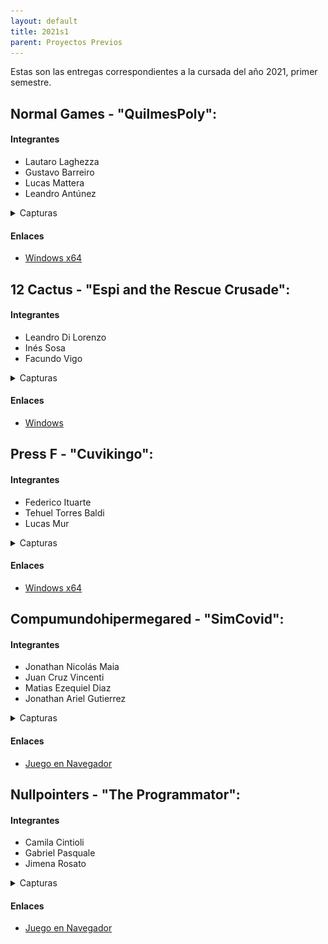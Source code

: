 ```yaml
---
layout: default
title: 2021s1
parent: Proyectos Previos
---
```


Estas son las entregas correspondientes a la cursada del año 2021, primer semestre.

## Normal Games - "QuilmesPoly":

#### Integrantes

* Lautaro Laghezza
* Gustavo Barreiro
* Lucas Mattera
* Leandro Antúnez

<details>
  <summary>Capturas</summary>
  
  <img src="https://raw.githubusercontent.com/IntroPV/IntroPV.github.io/master/docs/proyectos_previos/imagenes/2021s1-NormalGames-1.png" class="img-responsive" alt="">
  <img src="https://raw.githubusercontent.com/IntroPV/IntroPV.github.io/master/docs/proyectos_previos/imagenes/2021s1-NormalGames-2.png" class="img-responsive" alt="">
</details>

#### Enlaces
- [Windows x64](https://github.com/IntroPV-UNQ/repositorio-proyectos/releases/download/2021s1/2021s1-NormalGames-QuilmesPoly.exe "QuilmesPoly Windows x64")

## 12 Cactus - "Espi and the Rescue Crusade":

#### Integrantes

* Leandro Di Lorenzo
* Inés Sosa
* Facundo Vigo

<details>
  <summary>Capturas</summary>
  
  <img src="https://raw.githubusercontent.com/IntroPV/IntroPV.github.io/master/docs/proyectos_previos/imagenes/2021s1-12Cactus-1.png" class="img-responsive" alt="">
  <img src="https://raw.githubusercontent.com/IntroPV/IntroPV.github.io/master/docs/proyectos_previos/imagenes/2021s1-12Cactus-2.png" class="img-responsive" alt="">
</details>

#### Enlaces
- [Windows](https://github.com/12-cactus/espi-and-the-rescue-crusade/releases/tag/final "Espi and the Rescue Crusade Windows")

## Press F - "Cuvikingo":

#### Integrantes

* Federico Ituarte
* Tehuel Torres Baldi
* Lucas Mur

<details>
  <summary>Capturas</summary>
  
  <img src="https://raw.githubusercontent.com/IntroPV/IntroPV.github.io/master/docs/proyectos_previos/imagenes/2021s1-PressF-1.png" class="img-responsive" alt="">
  <img src="https://raw.githubusercontent.com/IntroPV/IntroPV.github.io/master/docs/proyectos_previos/imagenes/2021s1-PressF-2.png" class="img-responsive" alt="">
</details>

#### Enlaces
- [Windows x64](https://github.com/tehuel/unq-videojuegos-press-f-boss/releases/tag/v1.0 "Cuvikingo Windows x64")

## Compumundohipermegared - "SimCovid":

#### Integrantes

* Jonathan Nicolás Maia
* Juan Cruz Vincenti
* Matias Ezequiel Diaz
* Jonathan Ariel Gutierrez

<details>
  <summary>Capturas</summary>
  
  <img src="https://raw.githubusercontent.com/IntroPV/IntroPV.github.io/master/docs/proyectos_previos/imagenes/2021s1-Compumundohipermegared-1.png" class="img-responsive" alt="">
  <img src="https://raw.githubusercontent.com/IntroPV/IntroPV.github.io/master/docs/proyectos_previos/imagenes/2021s1-Compumundohipermegared-2.png" class="img-responsive" alt="">
</details>

#### Enlaces
- [Juego en Navegador](https://compumundohipermegaredunq.github.io/SimCovid-21/ "SimCovid HTML")

## Nullpointers - "The Programmator":

#### Integrantes

* Camila Cintioli
* Gabriel Pasquale
* Jimena Rosato 

<details>
  <summary>Capturas</summary>
  
  <img src="https://raw.githubusercontent.com/IntroPV/IntroPV.github.io/master/docs/proyectos_previos/imagenes/2021s1-Nullpointers-1.png" class="img-responsive" alt="">
  <img src="https://raw.githubusercontent.com/IntroPV/IntroPV.github.io/master/docs/proyectos_previos/imagenes/2021s1-Nullpointers-3.png" class="img-responsive" alt="">
</details>

#### Enlaces
- [Juego en Navegador](https://camilacintioli.github.io/the-progammator/ "The Programmator HTML")

